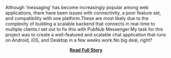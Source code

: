 <p>Although ‘messaging’ has become increasingly popular among web applications, there have been issues with connectivity, a poor feature set, and compatibility with one platform.These are most likely due to the complexity of building a scalable backend that connects in real-time to multiple clients.I set out to fix this with PubNub Messenger.My task for this project was to create a well-featured and scalable chat application that runs on Android, iOS, and Desktop in a few weeks work.No big deal, right?</p>
<center><p><a href="http://www.pubnub.com/blog/ditch-your-backend-with-pubnub-messenger/" style='padding:25px; font-sze:18px; font-weight: bold;'>Read Full Story</a></p></center>
